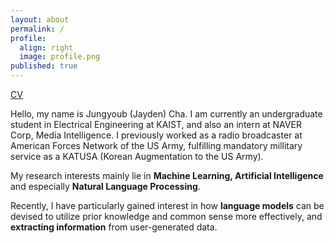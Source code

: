 ```yaml
---
layout: about
permalink: /
profile:
  align: right
  image: profile.png
published: true
---
```

[CV](https://drive.google.com/file/d/1l-2KN_ZEw8UoO2LXBlSjXuni6bFYaU2L/view?usp=sharing) 

 Hello, my name is Jungyoub (Jayden) Cha. I am currently an undergraduate student in Electrical Engineering at KAIST, and also an intern at NAVER Corp, Media Intelligence. I previously worked as a radio broadcaster at American Forces Network of the US Army, fulfilling mandatory millitary service as a KATUSA (Korean Augmentation to the US Army). 

My research interests mainly lie in **Machine Learning, Artificial Intelligence** and especially **Natural Language Processing**.

Recently, I have particularly gained interest in how **language models** can be devised to utilize prior knowledge and common sense more effectively, and **extracting information** from user-generated data.

